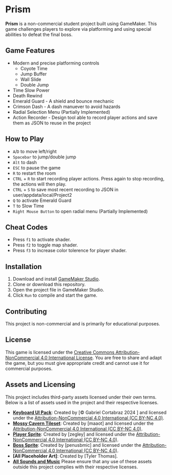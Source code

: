 # Prism

**Prism** is a non-commercial student project built using GameMaker. This game challenges players to explore via platforming and using special abilities to defeat the final boss.

## Game Features

- Modern and precise platforming controls
  - Coyote Time
  - Jump Buffer
  - Wall Slide
  - Double Jump
- Time Slow Power
- Death Rewind
- Emerald Guard - A shield and bounce mechanic
- Crimson Dash - A dash manuever to avoid hazards
- Radial Selection Menu (Partially Implemented)
- Action Recorder - Design tool able to record player actions and save them as JSON to reuse in the project

## How to Play

- `A`/`D` to move left/right
- `Spacebar` to jump/double jump
- `Alt` to dash
- `ESC` to pause the game
- `R` to restart the room
- `CTRL` + `R` to start recording player actions.  Press again to stop recording, the actions will then play.
- `CTRL` + `S` to save most recent recording to JSON in user/appdata/local/Project2
- `Q` to activate Emerald Guard
- `T` to Slow Time
- `Right Mouse Button` to open radial menu (Partially Implemented)

## Cheat Codes

- Press `f1` to activate shader.
- Press `f2` to toggle map shader.
- Press `f3` to increase color tolerence for player shader.

## Installation

1. Download and install [GameMaker Studio](https://www.yoyogames.com/gamemaker).
2. Clone or download this repository.
3. Open the project file in GameMaker Studio.
4. Click `Run` to compile and start the game.

## Contributing

This project is non-commercial and is primarily for educational purposes.

## License

This game is licensed under the [Creative Commons Attribution-NonCommercial 4.0 International License](https://creativecommons.org/licenses/by-nc/4.0/). You are free to share and adapt the game, but you must give appropriate credit and cannot use it for commercial purposes.

## Assets and Licensing

This project includes third-party assets licensed under their own terms. Below is a list of assets used in the project and their respective licenses.

- **[Keyboard UI Pack]((https://oworowo.itch.io/keyboard-keys-asset-pack))**: Created by [© Gabriel Cortabraz 2024 ] and licensed under the [ Attribution-NonCommercial 4.0 International (CC BY-NC 4.0)](https://creativecommons.org/licenses/by-nc/4.0/).
- **[Mossy Cavern Tileset]((https://maaot.itch.io/mossy-cavern))**: Created by [maaot] and licensed under the [ Attribution-NonCommercial 4.0 International (CC BY-NC 4.0)](https://creativecommons.org/licenses/by-nc/4.0/).
- **[Player Sprite]((https://zegley.itch.io/2d-platformermetroidvania-asset-pack))**: Created by [zegley] and licensed under the [ Attribution-NonCommercial 4.0 International (CC BY-NC 4.0)](https://creativecommons.org/licenses/by-nc/4.0/).
- **[Boss Sprite](https://penusbmic.itch.io/the-dark-series-the-heart-hoarder-boss/download/0Rv2syA7who9kCEJwoHEj_nE3oL5mGuJhjI__b_I)**: Created by [penusbmic] and licensed under the [ Attribution-NonCommercial 4.0 International (CC BY-NC 4.0)](https://creativecommons.org/licenses/by-nc/4.0/).
- **[All Placeholder Art]**: Created by [Tyler Thomas].
- **[All Sounds and Music]([https://seliel-the-shaper.itch.io/gentle-forest](https://pixabay.com/))**
Please ensure that any use of these assets outside this project complies with their respective licenses.
